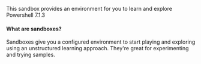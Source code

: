 This sandbox provides an environment for you to learn and explore Powershell 7.1.3

#### What are sandboxes?

Sandboxes give you a configured environment to start playing and exploring using an unstructured learning approach. They're great for experimenting and trying samples.
